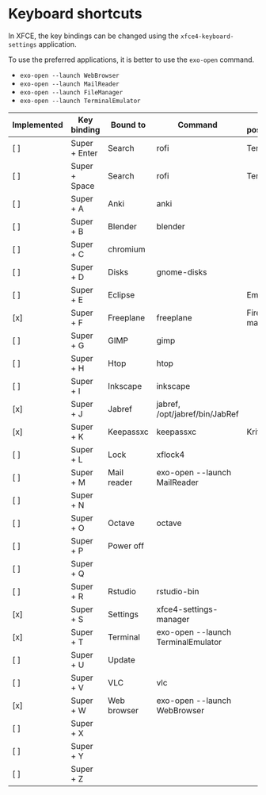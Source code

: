 # Keyboard shortcuts

In XFCE, the key bindings can be changed using the `xfce4-keyboard-settings` application.

To use the preferred applications, it is better to use the `exo-open` command.

* `exo-open --launch WebBrowser`
* `exo-open --launch MailReader`
* `exo-open --launch FileManager`
* `exo-open --launch TerminalEmulator`

| Implemented | Key binding   | Bound to    | Command                            | Other possibilities   |
| ----------- | -----------   | ----------- | -------                            | -------------------   |
| [ ]         | Super + Enter | Search      | rofi                               | Terminal              |
| [ ]         | Super + Space | Search      | rofi                               | Terminal              |
| [ ]         | Super + A     | Anki        | anki                               |                       |
| [ ]         | Super + B     | Blender     | blender                            |                       |
| [ ]         | Super + C     | chromium    |                                    |                       |
| [ ]         | Super + D     | Disks       | gnome-disks                        |                       |
| [ ]         | Super + E     | Eclipse     |                                    | Emacs                 |
| [x]         | Super + F     | Freeplane   | freeplane                          | Firefox, File manager |
| [ ]         | Super + G     | GIMP        | gimp                               |                       |
| [ ]         | Super + H     | Htop        | htop                               |                       |
| [ ]         | Super + I     | Inkscape    | inkscape                           |                       |
| [x]         | Super + J     | Jabref      | jabref, /opt/jabref/bin/JabRef     |                       |
| [x]         | Super + K     | Keepassxc   | keepassxc                          | Krita                 |
| [ ]         | Super + L     | Lock        | xflock4                            |                       |
| [ ]         | Super + M     | Mail reader | exo-open --launch MailReader       |                       |
| [ ]         | Super + N     |             |                                    |                       |
| [ ]         | Super + O     | Octave      | octave                             |                       |
| [ ]         | Super + P     | Power off   |                                    |                       |
| [ ]         | Super + Q     |             |                                    |                       |
| [ ]         | Super + R     | Rstudio     | rstudio-bin                        |                       |
| [x]         | Super + S     | Settings    | xfce4-settings-manager             |                       |
| [x]         | Super + T     | Terminal    | exo-open --launch TerminalEmulator |                       |
| [ ]         | Super + U     | Update      |                                    |                       |
| [ ]         | Super + V     | VLC         | vlc                                |                       |
| [x]         | Super + W     | Web browser | exo-open --launch WebBrowser       |                       |
| [ ]         | Super + X     |             |                                    |                       |
| [ ]         | Super + Y     |             |                                    |                       |
| [ ]         | Super + Z     |             |                                    |                       |
